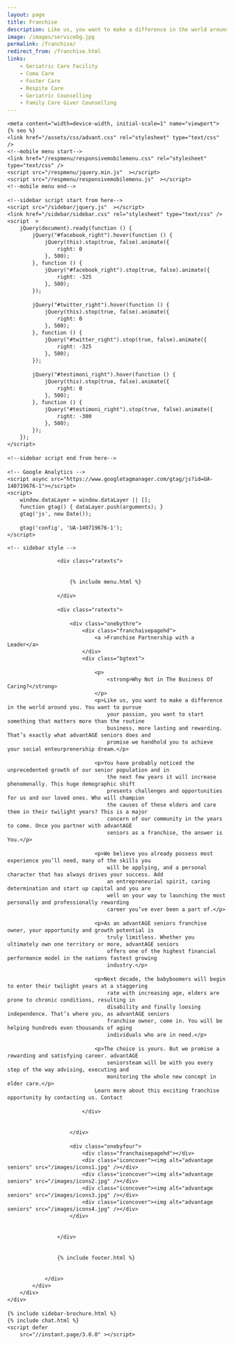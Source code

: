 ```yaml
---
layout: page
title: Franchise
description: Like us, you want to make a difference in the world around you. You want to pursue your passion, you want to start something that matters more than the routine business, more lasting and rewarding. That’s exactly what advantAGE seniors elder care services in bangalore does and promise we handhold you to achieve your social enteurprenership dream.
image: /images/servicebg.jpg
permalink: /franchise/
redirect_from: /franchise.html
links:
    - Geriatric Care Facility
    - Coma Care
    - Foster Care
    - Respite Care
    - Geriatric Counselling
    - Family Care Giver Counselling
---
```


<head>
    <meta content="text/html; charset=utf-8" http-equiv="Content-Type" />
  <link rel="shortcut icon" href="/images/favicon.ico" type="image/x-icon">
  <link rel="icon" href="/images/favicon.ico" type="image/x-icon">

    <meta content="width=device-width, initial-scale=1" name="viewport">
    {% seo %}
    <link href="/assets/css/advant.css" rel="stylesheet" type="text/css" />
    <!--mobile menu start-->
    <link href="/respmenu/responsivemobilemenu.css" rel="stylesheet" type="text/css" />
    <script src="/respmenu/jquery.min.js"  ></script>
    <script src="/respmenu/responsivemobilemenu.js"  ></script>
    <!--mobile menu end-->

    <!--sidebar script start from here-->
    <script src="/sidebar/jquery.js"  ></script>
    <link href="/sidebar/sidebar.css" rel="stylesheet" type="text/css" />
    <script  >
        jQuery(document).ready(function () {
            jQuery("#facebook_right").hover(function () {
                jQuery(this).stop(true, false).animate({
                    right: 0
                }, 500);
            }, function () {
                jQuery("#facebook_right").stop(true, false).animate({
                    right: -325
                }, 500);
            });

            jQuery("#twitter_right").hover(function () {
                jQuery(this).stop(true, false).animate({
                    right: 0
                }, 500);
            }, function () {
                jQuery("#twitter_right").stop(true, false).animate({
                    right: -325
                }, 500);
            });

            jQuery("#testimoni_right").hover(function () {
                jQuery(this).stop(true, false).animate({
                    right: 0
                }, 500);
            }, function () {
                jQuery("#testimoni_right").stop(true, false).animate({
                    right: -300
                }, 500);
            });
        });
    </script>

    <!--sidebar script end from here-->

    <!-- Google Analytics -->
    <script async src="https://www.googletagmanager.com/gtag/js?id=UA-140719676-1"></script>
    <script>
        window.dataLayer = window.dataLayer || [];
        function gtag() { dataLayer.push(arguments); }
        gtag('js', new Date());

        gtag('config', 'UA-140719676-1');
    </script>
<style>
    .ratexts.adjust {
        margin-top: -9px;
        margin-bottom: -9px;
    }
</style>
    <!-- sidebar style -->
  <style>
  .newformbord {
    font-family: Verdana, Arial, Helvetica, sans-serif;
    border: 1px solid #99CC00;
    font-size: 11px;
    line-height: 20px;
    font-weight: normal;
    color: #333333;
    text-decoration: none;
    height: 20px;
    width: 138px;
  }

  .blacktext {
    font-family: Arial;
    font-size: 12px;
    line-height: 18px;
    font-weight: normal;
    color: #666666;
    text-decoration: none;
  }

  .gren {
    font-family: Arial;
    font-size: 0.8rem;
    line-height: 18px;
    font-weight: normal;
    color: #009900;
    text-decoration: none;
  }

  .p-2 {
    padding: 0.5rem 1rem;
  }

  .contact-card p {
    margin: 0 !important;
    font-size: 0.9rem;
    line-height: 1.2;
  }

  .contact-card h3 {
    margin: 0 !important;
    font-weight: bold;
    padding-bottom: 0.5rem;
  }

  .e-broch {
    position: static !important;
  }

  #facebook_right, #twitter_right {
    top: 15%; 
    right: -325px; 
    border: 1px solid #822206;
  }
</style>
</head>

<body>
    <div id="servicebg">
        <div id="foot">
            <div id="fix">
                <div id="actual">

                    <div class="ratexts">


                        {% include menu.html %}

                    </div>

                    <div class="ratexts">

                        <div class="onebythre">
                            <div class="franchaisepagehd">
                                <a >Franchise Partnership with a Leader</a>
                            </div>
                            <div class="bgtext">

                                <p>
                                    <strong>Why Not in The Business Of Caring?</strong>
                                </p>
                                <p>Like us, you want to make a difference in the world around you. You want to pursue
                                    your passion, you want to start something that matters more than the routine
                                    business, more lasting and rewarding. That’s exactly what advantAGE seniors does and
                                    promise we handhold you to achieve your social enteurprenership dream.</p>

                                <p>You have probably noticed the unprecedented growth of our senior population and in
                                    the next few years it will increase phenomenally. This huge demographic shift
                                    presents challenges and opportunities for us and our loved ones. Who will champion
                                    the causes of these elders and care them in their twilight years? This is a major
                                    concern of our community in the years to come. Once you partner with advantAGE
                                    seniors as a franchise, the answer is You.</p>

                                <p>We believe you already possess most experience you’ll need, many of the skills you
                                    will be applying, and a personal character that has always drives your success. Add
                                    an entrepreneurial spirit, caring determination and start up capital and you are
                                    well on your way to launching the most personally and professionally rewarding
                                    career you’ve ever been a part of.</p>

                                <p>As an advantAGE seniors franchise owner, your opportunity and growth potential is
                                    truly limitless. Whether you ultimately own one territory or more, advantAGE seniors
                                    offers one of the highest financial performance model in the nations fastest growing
                                    industry.</p>

                                <p>Next decade, the babyboomers will begin to enter their twilight years at a staggering
                                    rate with increasing age, elders are prone to chronic conditions, resulting in
                                    disability and finally loosing independence. That’s where you, as advantAGE seniors
                                    franchise owner, come in. You will be helping hundreds even thousands of aging
                                    individuals who are in need.</p>

                                <p>The choice is yours. But we promise a rewarding and satisfying career. advantAGE
                                    seniorsteam will be with you every step of the way advising, executing and
                                    monitoring the whole new concept in elder care.</p>
                                Learn more about this exciting franchise opportunity by contacting us. Contact

                            </div>


                        </div>

                        <div class="onebyfour">
                            <div class="franchaisepagehd"></div>
                            <div class="iconcover"><img alt="advantage seniors" src="/images/icons1.jpg" /></div>
                            <div class="iconcover"><img alt="advantage seniors" src="/images/icons2.jpg" /></div>
                            <div class="iconcover"><img alt="advantage seniors" src="/images/icons3.jpg" /></div>
                            <div class="iconcover"><img alt="advantage seniors" src="/images/icons4.jpg" /></div>
                        </div>


                    </div>


                    {% include footer.html %}


                </div>
            </div>
        </div>
    </div>

    {% include sidebar-brochure.html %}
    {% include chat.html %}
    <script defer 
        src="//instant.page/3.0.0" ></script>
</body>
